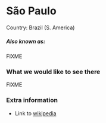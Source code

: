 # São Paulo

Country: Brazil (S. America)

##### Also known as:

FIXME

### What we would like to see there

FIXME

### Extra information

- Link to [wikipedia](https://wikipedia.org/FIXME)
